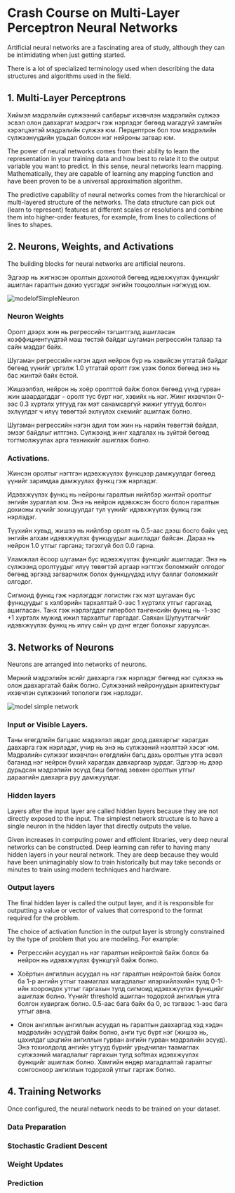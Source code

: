 # Crash Course on Multi-Layer Perceptron Neural Networks

Artificial neural networks are a fascinating area of study, although they can be intimidating when just getting started.

There is a lot of specialized terminology used when describing the data structures and algorithms used in the field.

## 1. Multi-Layer Perceptrons

Хиймэл мэдрэлийн сүлжээний салбарыг ихэвчлэн мэдрэлийн сүлжээ эсвэл олон давхаргат мэдрэгч гэж нэрлэдэг бөгөөд магадгүй хамгийн хэрэгцээтэй мэдрэлийн сүлжээ юм. Перцептрон бол том мэдрэлийн сүлжээнүүдийн урьдал болсон нэг нейроны загвар юм.

The power of neural networks comes from their ability to learn the representation in your training data and how best to relate it to the output variable you want to predict. In this sense, neural networks learn mapping. Mathematically, they are capable of learning any mapping function and have been proven to be a universal approximation algorithm.

The predictive capability of neural networks comes from the hierarchical or multi-layered structure of the networks. The data structure can pick out (learn to represent) features at different scales or resolutions and combine them into higher-order features, for example, from lines to collections of lines to shapes.

## 2. Neurons, Weights, and Activations

The building blocks for neural networks are artificial neurons.

Эдгээр нь жигнэсэн оролтын дохиотой бөгөөд идэвхжүүлэх функцийг ашиглан гаралтын дохио үүсгэдэг энгийн тооцооллын нэгжүүд юм.

![modelofSimpleNeuron](https://machinelearningmastery.com/wp-content/uploads/2016/05/Neuron.png)

### Neuron Weights 

Оролт дээрх жин нь регрессийн тэгшитгэлд ашигласан коэффициентүүдтэй маш төстэй байдаг шугаман регрессийн талаар та сайн мэддэг байх. 

Шугаман регрессийн нэгэн адил нейрон бүр нь хэвийсэн утгатай байдаг бөгөөд үүнийг үргэлж 1.0 утгатай оролт гэж үзэж болох бөгөөд энэ нь бас жинтэй байх ёстой. 

Жишээлбэл, нейрон нь хоёр оролттой байж болох бөгөөд үүнд гурван жин шаардагддаг - оролт тус бүрт нэг, хэвийх нь нэг. Жинг ихэвчлэн 0-ээс 0.3 хүртэлх утгууд гэх мэт санамсаргүй жижиг утгууд болгон эхлүүлдэг ч илүү төвөгтэй эхлүүлэх схемийг ашиглаж болно. 

Шугаман регрессийн нэгэн адил том жин нь нарийн төвөгтэй байдал, эмзэг байдлыг илтгэнэ. Сүлжээнд жинг хадгалах нь зүйтэй бөгөөд тогтмолжуулах арга техникийг ашиглаж болно.

### Activations.

Жинсэн оролтыг нэгтгэн идэвхжүүлэх функцээр дамжуулдаг бөгөөд үүнийг заримдаа дамжуулах функц гэж нэрлэдэг.

Идэвхжүүлэх функц нь нейроны гаралтын нийлбэр жинтэй оролтыг энгийн зураглал юм. Энэ нь нейрон идэвхжсэн босго болон гаралтын дохионы хүчийг зохицуулдаг тул үүнийг идэвхжүүлэх функц гэж нэрлэдэг. 

Түүхийн хувьд, жишээ нь нийлбэр оролт нь 0.5-аас дээш босго байх үед энгийн алхам идэвхжүүлэх функцуудыг ашигладаг байсан. Дараа нь нейрон 1.0 утгыг гаргана; тэгэхгүй бол 0.0 гарна. 

Уламжлал ёсоор шугаман бус идэвхжүүлэх функцийг ашигладаг. Энэ нь сүлжээнд оролтуудыг илүү төвөгтэй аргаар нэгтгэх боломжийг олгодог бөгөөд эргээд загварчилж болох функцүүдэд илүү баялаг боломжийг олгодог. 

Сигмоид функц гэж нэрлэгддэг логистик гэх мэт шугаман бус функцуудыг s хэлбэрийн тархалттай 0-ээс 1 хүртэлх утгыг гаргахад ашигласан. Танх гэж нэрлэгддэг гипербол тангенсийн функц нь -1-ээс +1 хүртэлх мужид ижил тархалтыг гаргадаг. Саяхан Шулуутгагчийг идэвхжүүлэх функц нь илүү сайн үр дүнг өгдөг болохыг харуулсан.

## 3. Networks of Neurons

Neurons are arranged into networks of neurons.

Мөрний мэдрэлийн эсийг давхарга гэж нэрлэдэг бөгөөд нэг сүлжээ нь олон давхаргатай байж болно. Сүлжээний нейронуудын архитектурыг ихэвчлэн сүлжээний топологи гэж нэрлэдэг.

![model simple network](https://machinelearningmastery.com/wp-content/uploads/2016/05/Network.png)

### Input or Visible Layers.

Таны өгөгдлийн багцаас мэдээлэл авдаг доод давхаргыг харагдах давхарга гэж нэрлэдэг, учир нь энэ нь сүлжээний нээлттэй хэсэг юм. Мэдрэлийн сүлжээг ихэвчлэн өгөгдлийн багц дахь оролтын утга эсвэл баганад нэг нейрон бүхий харагдах давхаргаар зурдаг. Эдгээр нь дээр дурьдсан мэдрэлийн эсүүд биш бөгөөд зөвхөн оролтын утгыг дараагийн давхарга руу дамжуулдаг.

### Hidden layers

Layers after the input layer are called hidden layers because they are not directly exposed to the input. The simplest network structure is to have a single neuron in the hidden layer that directly outputs the value.

Given increases in computing power and efficient libraries, very deep neural networks can be constructed. Deep learning can refer to having many hidden layers in your neural network. They are deep because they would have been unimaginably slow to train historically but may take seconds or minutes to train using modern techniques and hardware.

### Output layers

The final hidden layer is called the output layer, and it is responsible for outputting a value or vector of values that correspond to the format required for the problem.

The choice of activation function in the output layer is strongly constrained by the type of problem that you are modeling. For example:

* Регрессийн асуудал нь нэг гаралтын нейронтой байж болох ба нейрон нь идэвхжүүлэх функцгүй байж болно. 
* Хоёртын ангиллын асуудал нь нэг гаралтын нейронтой байж болох ба 1-р ангийн утгыг таамаглах магадлалыг илэрхийлэхийн тулд 0-1-ийн хоорондох утгыг гаргахын тулд сигмоид идэвхжүүлэх функцийг ашиглаж болно. Үүнийг threshold ашиглан тодорхой ангиллын утга болгон хувиргаж болно. 0.5-аас бага байх ба 0, эс тэгвээс 1-ээс бага утгыг авна. 

* Олон ангиллын ангиллын асуудал нь гаралтын давхаргад хэд хэдэн мэдрэлийн эсүүдтэй байж болно, анги тус бүрт нэг (жишээ нь, цахилдаг цэцгийн ангиллын гурван ангийн гурван мэдрэлийн эсүүд). Энэ тохиолдолд ангийн утгууд бүрийг урьдчилан таамаглах сүлжээний магадлалыг гаргахын тулд softmax идэвхжүүлэх функцийг ашиглаж болно. Хамгийн өндөр магадлалтай гаралтыг сонгосноор ангиллын тодорхой утгыг гаргаж болно.

## 4. Training Networks

Once configured, the neural network needs to be trained on your dataset.

### Data Preparation

### Stochastic Gradient Descent

### Weight Updates

### Prediction




